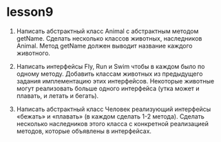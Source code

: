 # lesson9
1. Написать абстрактный класс Animal с абстрактным методом getName. Сделать несколько классов животных, наследников Animal. Метод getName должен выводит название каждого животного.

2. Написать интерфейсы Fly, Run и Swim чтобы в каждом было по одному методу. Добавить классам животных из предыдущего задания имплементацию этих интерфейсов. Некоторые животные могут реализовать больше одного интерфейса (утка может и плавать, и летать и бегать).

3. Написать абстрактный класс Человек реализующий интерфейсы «бежать» и «плавать» (в каждом сделать 1-2 метода). Сделать несколько наследников этого класса с конкретной реализацией методов, которые объявлены в интерфейсах.
